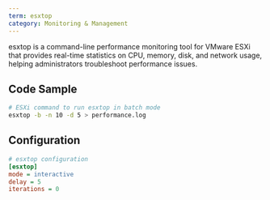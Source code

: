 ```yaml
---
term: esxtop
category: Monitoring & Management
---
```


esxtop is a command-line performance monitoring tool for VMware ESXi that provides real-time statistics on CPU, memory, disk, and network usage, helping administrators troubleshoot performance issues.

## Code Sample

```bash
# ESXi command to run esxtop in batch mode
esxtop -b -n 10 -d 5 > performance.log
```

## Configuration

```ini
# esxtop configuration
[esxtop]
mode = interactive
delay = 5
iterations = 0
```